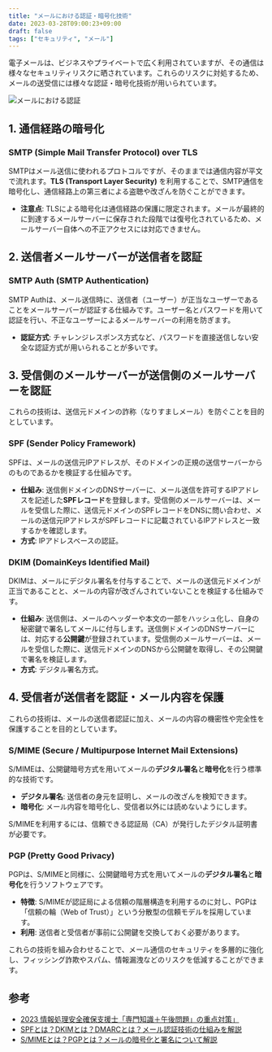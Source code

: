 ```yaml
---
title: "メールにおける認証・暗号化技術"
date: 2023-03-28T09:00:23+09:00
draft: false
tags: ["セキュリティ", "メール"] 
---
```

<!--more-->
電子メールは、ビジネスやプライベートで広く利用されていますが、その通信は様々なセキュリティリスクに晒されています。これらのリスクに対処するため、メールの送受信には様々な認証・暗号化技術が用いられています。

![メールにおける認証](.././mail_auth.jpg)

## 1. 通信経路の暗号化

### SMTP (Simple Mail Transfer Protocol) over TLS

SMTPはメール送信に使われるプロトコルですが、そのままでは通信内容が平文で流れます。**TLS (Transport Layer Security)** を利用することで、SMTP通信を暗号化し、通信経路上の第三者による盗聴や改ざんを防ぐことができます。

-   **注意点**: TLSによる暗号化は通信経路の保護に限定されます。メールが最終的に到達するメールサーバーに保存された段階では復号化されているため、メールサーバー自体への不正アクセスには対応できません。

## 2. 送信者メールサーバーが送信者を認証

### SMTP Auth (SMTP Authentication)

SMTP Authは、メール送信時に、送信者（ユーザー）が正当なユーザーであることをメールサーバーが認証する仕組みです。ユーザー名とパスワードを用いて認証を行い、不正なユーザーによるメールサーバーの利用を防ぎます。

-   **認証方式**: チャレンジレスポンス方式など、パスワードを直接送信しない安全な認証方式が用いられることが多いです。

## 3. 受信側のメールサーバーが送信側のメールサーバーを認証

これらの技術は、送信元ドメインの詐称（なりすましメール）を防ぐことを目的としています。

### SPF (Sender Policy Framework)

SPFは、メールの送信元IPアドレスが、そのドメインの正規の送信サーバーからのものであるかを検証する仕組みです。

-   **仕組み**: 送信側ドメインのDNSサーバーに、メール送信を許可するIPアドレスを記述した**SPFレコード**を登録します。受信側のメールサーバーは、メールを受信した際に、送信元ドメインのSPFレコードをDNSに問い合わせ、メールの送信元IPアドレスがSPFレコードに記載されているIPアドレスと一致するかを確認します。
-   **方式**: IPアドレスベースの認証。

### DKIM (DomainKeys Identified Mail)

DKIMは、メールにデジタル署名を付与することで、メールの送信元ドメインが正当であることと、メールの内容が改ざんされていないことを検証する仕組みです。

-   **仕組み**: 送信側は、メールのヘッダーや本文の一部をハッシュ化し、自身の秘密鍵で署名してメールに付与します。送信側ドメインのDNSサーバーには、対応する**公開鍵**が登録されています。受信側のメールサーバーは、メールを受信した際に、送信元ドメインのDNSから公開鍵を取得し、その公開鍵で署名を検証します。
-   **方式**: デジタル署名方式。

## 4. 受信者が送信者を認証・メール内容を保護

これらの技術は、メールの送信者認証に加え、メールの内容の機密性や完全性を保護することを目的としています。

### S/MIME (Secure / Multipurpose Internet Mail Extensions)

S/MIMEは、公開鍵暗号方式を用いてメールの**デジタル署名**と**暗号化**を行う標準的な技術です。

-   **デジタル署名**: 送信者の身元を証明し、メールの改ざんを検知できます。
-   **暗号化**: メール内容を暗号化し、受信者以外には読めないようにします。

S/MIMEを利用するには、信頼できる認証局（CA）が発行したデジタル証明書が必要です。

### PGP (Pretty Good Privacy)

PGPは、S/MIMEと同様に、公開鍵暗号方式を用いてメールの**デジタル署名**と**暗号化**を行うソフトウェアです。

-   **特徴**: S/MIMEが認証局による信頼の階層構造を利用するのに対し、PGPは「信頼の輪（Web of Trust）」という分散型の信頼モデルを採用しています。
-   **利用**: 送信者と受信者が事前に公開鍵を交換しておく必要があります。

これらの技術を組み合わせることで、メール通信のセキュリティを多層的に強化し、フィッシング詐欺やスパム、情報漏洩などのリスクを低減することができます。

## 参考
-   [2023 情報処理安全確保支援士「専門知識＋午後問題」の重点対策」](https://amzn.to/42Khntj)
-   [SPFとは？DKIMとは？DMARCとは？メール認証技術の仕組みを解説](https://www.sendgrid.com/blog/spf-dkim-dmarc/)
-   [S/MIMEとは？PGPとは？メールの暗号化と署名について解説](https://www.sendgrid.com/blog/s-mime-pgp/)
